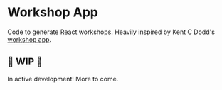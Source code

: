 # Workshop App

Code to generate React workshops. Heavily inspired by Kent C Dodd's
[workshop app](https://github.com/kentcdodds/react-workshop-app).

## 🚧 WIP 🚧

In active development! More to come.
